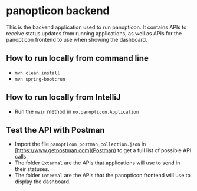 # panopticon backend

This is the backend application used to run panopticon.
It contains APIs to receive status updates from running applications, as well as APIs for the panopticon frontend to use when showing the dashboard.

## How to run locally from command line

* `mvn clean install`
* `mvn spring-boot:run`

## How to run locally from IntelliJ

* Run the `main` method in `no.panopticon.Application`

## Test the API with Postman

* Import the file `panopticon.postman_collection.json` in [https://www.getpostman.com](Postman) to get a full list of possible API calls.
* The folder `External` are the APIs that applications will use to send in their statuses.
* The folder `Internal` are the APIs that the panopticon frontend will use to display the dashboard.